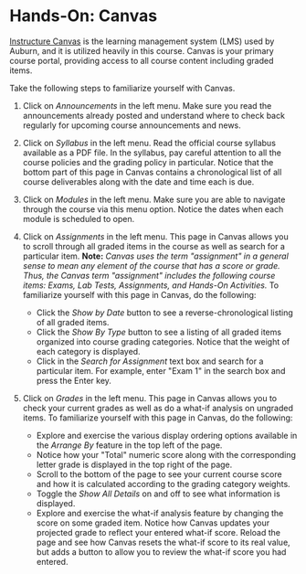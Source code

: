 # Hands-On: Canvas

[Instructure Canvas](https://www.instructure.com/canvas/higher-education) is the
learning management system (LMS) used by Auburn, and it is utilized heavily in this course. Canvas is your primary course portal, providing access to all course content including graded items.

Take the following steps to familiarize yourself with Canvas.

1. Click on *Announcements* in the left menu. Make sure you read the announcements already posted and understand where to check back regularly for upcoming course announcements and news.

1. Click on *Syllabus* in the left menu. Read the official course syllabus available as a PDF file. In the syllabus, pay careful attention to all the course policies and the grading policy in particular. Notice that the bottom part of this page in Canvas contains a chronological list of all course deliverables along with the date and time each is due.

1. Click on *Modules* in the left menu. Make sure you are able to navigate through the course via this menu option. Notice the dates when each module is scheduled to open.

1. Click on *Assignments* in the left menu. This page in Canvas allows you to scroll through all graded items in the course as well as search for a particular item. **Note:** *Canvas uses the term "assignment" in a general sense to mean any element of the course that has a score or grade. Thus, the Canvas term "assignment" includes the following course items: Exams, Lab Tests, Assignments, and Hands-On Activities.* To familiarize yourself with this page in Canvas, do the following:

	- Click the *Show by Date* button to see a reverse-chronological listing of all graded items.
	- Click the *Show By Type* button to see a listing of all graded items organized into course grading categories. Notice that the weight of each category is displayed.
	- Click in the *Search for Assignment* text box and search for a particular item. For example, enter "Exam 1" in the search box and press the Enter key.

1. Click on *Grades* in the left menu. This page in Canvas allows you to check your current grades as well as do a what-if analysis on ungraded items. To familiarize yourself with this page in Canvas, do the following:

	- Explore and exercise the various display ordering options available in the *Arrange By* feature in the top left of the page.
	- Notice how your "Total" numeric score along with the corresponding letter grade is displayed in the top right of the page.
	- Scroll to the bottom of the page to see your current course score and how it is calculated according to the grading category weights.
	- Toggle the *Show All Details* on and off to see what information is displayed.
	- Explore and exercise the what-if analysis feature by changing the score on some graded item. Notice how Canvas updates your projected grade to reflect your entered what-if score. Reload the page and see how Canvas resets the what-if score to its real value, but adds a button to allow you to review the what-if score you had entered.
